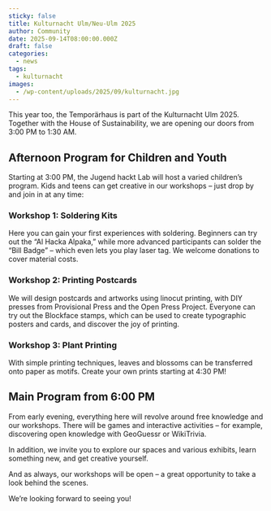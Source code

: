 ```yaml
---
sticky: false
title: Kulturnacht Ulm/Neu-Ulm 2025
author: Community
date: 2025-09-14T08:00:00.000Z
draft: false
categories:
  - news
tags:
  - kulturnacht  
images: 
  - /wp-content/uploads/2025/09/kulturnacht.jpg
---
```


This year too, the Temporärhaus is part of the Kulturnacht Ulm 2025. Together with the House of Sustainability, we are opening our doors from 3:00 PM to 1:30 AM.

## Afternoon Program for Children and Youth

Starting at 3:00 PM, the Jugend hackt Lab will host a varied children’s program. Kids and teens can get creative in our workshops – just drop by and join in at any time:

### Workshop 1: Soldering Kits

Here you can gain your first experiences with soldering. Beginners can try out the “Al Hacka Alpaka,” while more advanced participants can solder the “Bill Badge” – which even lets you play laser tag. We welcome donations to cover material costs.



### Workshop 2: Printing Postcards

We will design postcards and artworks using linocut printing, with DIY presses from Provisional Press and the Open Press Project. Everyone can try out the Blockface stamps, which can be used to create typographic posters and cards, and discover the joy of printing.

### Workshop 3: Plant Printing

With simple printing techniques, leaves and blossoms can be transferred onto paper as motifs. Create your own prints starting at 4:30 PM!

## Main Program from 6:00 PM

From early evening, everything here will revolve around free knowledge and our workshops. There will be games and interactive activities – for example, discovering open knowledge with GeoGuessr or WikiTrivia.

In addition, we invite you to explore our spaces and various exhibits, learn something new, and get creative yourself.

And as always, our workshops will be open – a great opportunity to take a look behind the scenes.

We’re looking forward to seeing you!